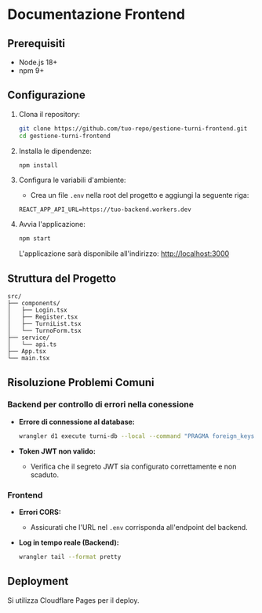 # Documentazione Frontend

## Prerequisiti

- Node.js 18+
- npm 9+

## Configurazione

1. Clona il repository:

    ```sh
    git clone https://github.com/tuo-repo/gestione-turni-frontend.git
    cd gestione-turni-frontend
    ```

2. Installa le dipendenze:

    ```sh
    npm install
    ```

3. Configura le variabili d'ambiente:
    - Crea un file `.env` nella root del progetto e aggiungi la seguente riga:

    ```env
    REACT_APP_API_URL=https://tuo-backend.workers.dev
    ```

4. Avvia l'applicazione:

    ```sh
    npm start
    ```

    L'applicazione sarà disponibile all'indirizzo: [http://localhost:3000](http://localhost:3000)

## Struttura del Progetto

```plaintext
src/
├── components/
│   ├── Login.tsx
│   ├── Register.tsx
│   ├── TurniList.tsx
│   └── TurnoForm.tsx
├── service/
│   └── api.ts
├── App.tsx
└── main.tsx
```

## Risoluzione Problemi Comuni

### Backend per controllo di errori nella conessione

- **Errore di connessione al database:**

    ```sh
    wrangler d1 execute turni-db --local --command "PRAGMA foreign_keys=OFF; BEGIN TRANSACTION; COMMIT;"
    ```

- **Token JWT non valido:**
  - Verifica che il segreto JWT sia configurato correttamente e non scaduto.

### Frontend

- **Errori CORS:**
  - Assicurati che l'URL nel `.env` corrisponda all'endpoint del backend.

- **Log in tempo reale (Backend):**

    ```sh
    wrangler tail --format pretty
    ```

## Deployment

Si utilizza Cloudflare Pages per il deploy.
